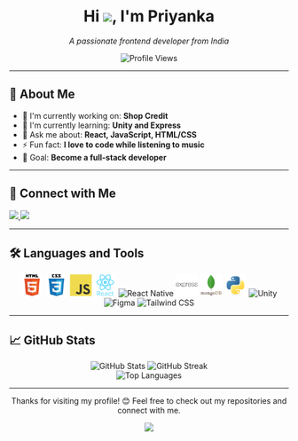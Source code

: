 <div align="center">

# Hi <img src="https://raw.githubusercontent.com/MartinHeinz/MartinHeinz/master/wave.gif" width="30px">, I'm Priyanka  

<em>A passionate frontend developer from India</em>  

<p>
  <img src="https://komarev.com/ghpvc/?username=priyanka20067&label=Profile%20views&color=0e75b6&style=flat" alt="Profile Views" />
</p>

</div>

---

## 🚀 About Me

- 🔭 I'm currently working on: **Shop Credit**
- 🌱 I'm currently learning: **Unity and Express**
- 💬 Ask me about: **React, JavaScript, HTML/CSS**
- ⚡ Fun fact: **I love to code while listening to music**
- 🎯 Goal: **Become a full-stack developer**

---

## 🔗 Connect with Me

<p>
  <a href="https://www.linkedin.com/in/priyanka-am-7b95722a5" target="_blank">
    <img src="https://img.shields.io/badge/LinkedIn-0077B5?style=for-the-badge&logo=linkedin&logoColor=white" />
  </a>
  <a href="https://github.com/priyanka20067" target="_blank">
    <img src="https://img.shields.io/badge/GitHub-100000?style=for-the-badge&logo=github&logoColor=white" />
  </a>
</p>

---

## 🛠️ Languages and Tools

<p align="center">
  <img src="https://raw.githubusercontent.com/devicons/devicon/master/icons/html5/html5-original-wordmark.svg" alt="HTML5" width="40" height="40" />
  <img src="https://raw.githubusercontent.com/devicons/devicon/master/icons/css3/css3-original-wordmark.svg" alt="CSS3" width="40" height="40" />
  <img src="https://raw.githubusercontent.com/devicons/devicon/master/icons/javascript/javascript-original.svg" alt="JavaScript" width="40" height="40" />
  <img src="https://raw.githubusercontent.com/devicons/devicon/master/icons/react/react-original-wordmark.svg" alt="React" width="40" height="40" />
  <img src="https://reactnative.dev/img/header_logo.svg" alt="React Native" width="40" height="40" />
  <img src="https://raw.githubusercontent.com/devicons/devicon/master/icons/express/express-original-wordmark.svg" alt="Express" width="40" height="40" />
  <img src="https://raw.githubusercontent.com/devicons/devicon/master/icons/mongodb/mongodb-original-wordmark.svg" alt="MongoDB" width="40" height="40" />
  <img src="https://raw.githubusercontent.com/devicons/devicon/master/icons/python/python-original.svg" alt="Python" width="40" height="40" />
  <img src="https://www.vectorlogo.zone/logos/unity3d/unity3d-icon.svg" alt="Unity" width="40" height="40" />
  <img src="https://www.vectorlogo.zone/logos/figma/figma-icon.svg" alt="Figma" width="40" height="40" />
  <img src="https://www.vectorlogo.zone/logos/tailwindcss/tailwindcss-icon.svg" alt="Tailwind CSS" width="40" height="40" />
</p>

---

## 📈 GitHub Stats

<div align="center">
  <img src="https://github-readme-stats.vercel.app/api?username=priyanka20067&show_icons=true&theme=radical&count_private=true&include_all_commits=true" alt="GitHub Stats" width="48%" />
  <img src="https://github-readme-streak-stats.herokuapp.com/?user=priyanka20067&theme=radical" alt="GitHub Streak" width="48%" />
</div>

<div align="center">
  <img src="https://github-readme-stats.vercel.app/api/top-langs?username=priyanka20067&layout=compact&theme=radical&langs_count=8" alt="Top Languages" width="50%" />
</div>

---

<div align="center">
  <p>Thanks for visiting my profile! 😊 Feel free to check out my repositories and connect with me.</p>
  
  <img src="https://capsule-render.vercel.app/api?type=waving&color=gradient&height=100&section=footer"/>
</div>
